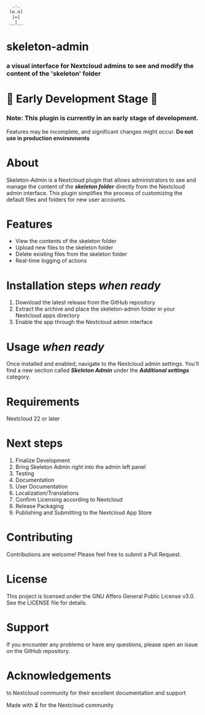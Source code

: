       .-.
     (o.o)
      |=|
     __|__
# skeleton-admin
### a visual interface for Nextcloud admins to see and modify the content of the 'skeleton' folder

# 🚧 Early Development Stage 🚧
### Note: This plugin is currently in an early stage of development. 
Features may be incomplete, and significant changes might occur. 
**Do not use in production environments**

# About
Skeleton-Admin is a Nextcloud plugin that allows administrators to see and manage the content of the ***skeleton folder*** directly from the Nextcloud admin interface.
This plugin simplifies the process of customizing the default files and folders for new user accounts.

# Features
- View the contents of the skeleton folder
- Upload new files to the skeleton folder
- Delete existing files from the skeleton folder
- Real-time logging of actions

# Installation steps ***when ready***
1. Download the latest release from the GitHub repository
1. Extract the archive and place the skeleton-admin folder in your Nextcloud apps directory
1. Enable the app through the Nextcloud admin interface

# Usage ***when ready***
Once installed and enabled, navigate to the Nextcloud admin settings. You'll find a new section called ***Skeleton Admin*** under the ***Additional settings*** category.

# Requirements
Nextcloud 22 or later

# Next steps
1. Finalize Development
1. Bring Skeleton Admin right into the admin left panel
1. Testing
1. Documentation
1. User Documentation
1. Localization/Translations
1. Confirm Licensing according to Nextcloud
1. Release Packaging
1. Publishing and Submitting to the Nextcloud App Store

# Contributing
Contributions are welcome! Please feel free to submit a Pull Request.

# License
This project is licensed under the GNU Affero General Public License v3.0. See the LICENSE file for details.

# Support
If you encounter any problems or have any questions, please open an issue on the GitHub repository.

# Acknowledgements
to Nextcloud community for their excellent documentation and support


Made with ⏳ for the Nextcloud community
